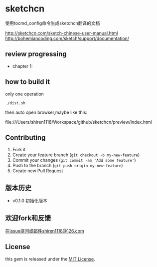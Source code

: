# sketchcn

使用tocmd_config命令生成sketchcn翻译的文档

http://sketchcn.com/sketch-chinese-user-manual.html
http://bohemiancoding.com/sketch/support/documentation/



## review progressing

- chapter 1:


## how to build it

only one operation

	./dist.sh
	
then auto open browser,maybe like this:

file:///Users/shiren1118/Workspace/github/sketchcn/preview/index.html


## Contributing

1. Fork it
2. Create your feature branch (`git checkout -b my-new-feature`)
3. Commit your changes (`git commit -am 'Add some feature'`)
4. Push to the branch (`git push origin my-new-feature`)
5. Create new Pull Request

## 版本历史

- v0.1.0 初始化版本 


## 欢迎fork和反馈

在issue提问或邮件shiren1118@126.com

## License

this gem is released under the [MIT License](http://www.opensource.org/licenses/MIT).
